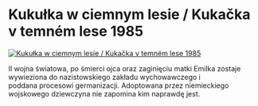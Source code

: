 Kukułka w ciemnym lesie / Kukačka v temném lese 1985 
=============
[![Kukułka w ciemnym lesie / Kukačka v temném lese 1985 ](http://vidos.pl/images/player.gif)](http://vidos.pl/kukulka-w-ciemnym-lesie-kukaka-v-temnm-lese-1985)

 II wojna światowa, po śmierci ojca oraz zaginięciu matki Emilka zostaje wywieziona do nazistowskiego zakładu wychowawczego i poddana procesowi germanizacji. Adoptowana przez niemieckiego wojskowego dziewczyna nie zapomina kim naprawdę jest.
